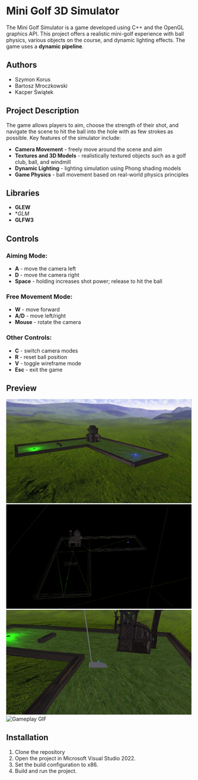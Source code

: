 # Mini Golf 3D Simulator

The Mini Golf Simulator is a game developed using C++ and the OpenGL graphics API. This project offers a realistic mini-golf experience with ball physics, various objects on the course, and dynamic lighting effects. The game uses a **dynamic pipeline**.

## Authors
- Szymon Korus
- Bartosz Mroczkowski
- Kacper Świątek

## Project Description
The game allows players to aim, choose the strength of their shot, and navigate the scene to hit the ball into the hole with as few strokes as possible. Key features of the simulator include:
- **Camera Movement** - freely move around the scene and aim
- **Textures and 3D Models** - realistically textured objects such as a golf club, ball, and windmill
- **Dynamic Lighting** - lighting simulation using Phong shading models
- **Game Physics** - ball movement based on real-world physics principles

## Libraries
- **GLEW**
- **GLM*
- **GLFW3**
  
## Controls
### Aiming Mode:
- **A** - move the camera left
- **D** - move the camera right
- **Space** - holding increases shot power; release to hit the ball

### Free Movement Mode:
- **W** - move forward
- **A/D** - move left/right
- **Mouse** - rotate the camera

### Other Controls:
- **C** - switch camera modes
- **R** - reset ball position
- **V** - toggle wireframe mode
- **Esc** - exit the game

## Preview
<img src="Images/Screenshot1.png" alt="Screenshot" width="500"/> <img src="Images/Screenshot2.png" alt="Screenshoot" width="500"/>
<img src="Images/Screenshot3.png" alt="Screenshot" width="500"/> <img src="Images/Gameplay.gif" alt="Gameplay GIF" width="500"/>

## Installation
1. Clone the repository
2. Open the project in Microsoft Visual Studio 2022.
3. Set the build configuration to x86.
4. Build and run the project.
